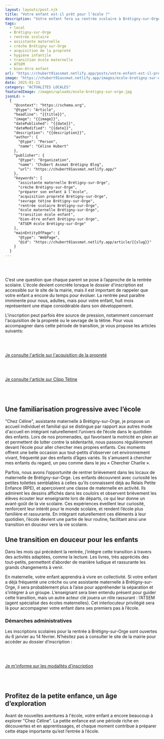 ```yaml
---
layout: layouts/post.njk
title: "Votre enfant est-il prêt pour l’école ?"
description: "Votre enfant fera sa rentrée scolaire à Brétigny-sur-Orge avec une transition en douceur vers l’école."
tags: 
  - local
  - Brétigny-sur-Orge  
  - rentrée scolaire  
  - assistante maternelle  
  - crèche Brétigny-sur-Orge  
  - acquisition de la propreté  
  - hygiène infantile  
  - transition école maternelle  
  - ATSEM  
  - bien-être enfant 
url: "https://chubert91assmat.netlify.app/posts/votre-enfant-est-il-pret-pour-l-ecole"
image: "https://chubert91assmat.netlify.app/images/ecole-bretigny-sur-orge.jpg"
date: 2025-01-21
category: "ACTUALITES LOCALES"
featuredImage: /images/uploads/ecole-bretigny-sur-orge.jpg
jsonLd: >
  {
    "@context": "https://schema.org",
    "@type": "Article",
    "headline": "{{title}}",
    "image": "{{image}}",
    "datePublished": "{{date}}",
    "dateModified": "{{date}}",
    "description": "{{description}}",
    "author": {
      "@type": "Person",
      "name": "Céline Hubert"
    },
    "publisher": {
      "@type": "Organization",
      "name": "Chubert Assmat Brétigny Blog",
      "url": "https://chubert91assmat.netlify.app/"
    },
    "keywords": [
      "assistante maternelle Brétigny-sur-Orge",  
      "crèche Brétigny-sur-Orge",  
      "préparer son enfant à l’école",  
      "acquisition propreté Brétigny-sur-Orge",  
      "sevrage tétine Brétigny-sur-Orge",  
      "rentrée scolaire Brétigny-sur-Orge",  
      "école maternelle Brétigny-sur-Orge",  
      "transition école enfant",  
      "bien-être enfant Brétigny-sur-Orge",  
      "ATSEM école Brétigny-sur-Orge" 
    ],
    "mainEntityOfPage": {
      "@type": "WebPage",
      "@id": "https://chubert91assmat.netlify.app/article/{{slug}}"
    }
  }
---
```


<br><br>


C’est une question que chaque parent se pose à l’approche de la rentrée scolaire. L'école devient concrète lorsque le dossier d'inscription est accessible sur le site de la mairie, mais il est important de rappeler que votre enfant a encore du temps pour évoluer. La rentrée peut paraître imminente pour nous, adultes, mais pour votre enfant, huit mois représentent une étape considérable dans son développement.

L'inscription peut parfois être source de pression, notamment concernant l'acquisition de la propreté ou le sevrage de la tétine. Pour vous accompagner dans cette période de transition, je vous propose les articles suivants:

<br><br>

<div class="button-wrapper">
  <a href="https://chubert91assmat.netlify.app/posts/hygiene-soins/acquisition-proprete/" target="_blank" class="btn btn-primary btn-article">Je consulte l'article sur l'acquisition de la propreté</a>
</div>

<br><br>

<div class="button-wrapper">
  <a href="https://chubert91assmat.netlify.app/posts/selection-produits/clipp/" target="_blank" class="btn btn-primary btn-article">Je consulte l'article sur Clipp Tétine</a>
</div>

<br><br>

## **Une familiarisation progressive avec l’école** 

"Chez Céline", assistante maternelle à Brétigny-sur-Orge, je propose un accueil individuel et familial qui se distingue par rapport aux autres mode d'accueil en intégrant naturellement l’univers de l’école dans le quotidien des enfants. Lors de nos promenades, qui favorisent la motricité en plein air et permettent de lutter contre la sédentarité, nous passons régulièrement devant l’école pour aller chercher mes propres enfants. Ces moments offrent une belle occasion aux tout-petits d’observer cet environnement vivant, fréquenté par des enfants d’âges variés. Ils s'amusent à chercher mes enfants du regard, un peu comme dans le jeu « Chercher Charlie ».

Parfois, nous avons l’opportunité de rentrer brièvement dans les locaux de maternelle de Brétigny-sur-Orge. Les enfants découvrent avec curiosité les petites toilettes semblables à celles qu’ils connaissent déjà au Relais Petite Enfance (RPE), et aperçoivent une classe de maternelle en activité. Ils admirent les dessins affichés dans les couloirs et observent brièvement les élèves écouter leur enseignante lors de départs, ce qui leur donne un avant-goût de la vie scolaire. Ces expériences éveillent leur curiosité, renforcent leur intérêt pour le monde scolaire, et rendent l’école plus familière et rassurante. En intégrant naturellement ces éléments à leur quotidien, l’école devient une partie de leur routine, facilitant ainsi une transition en douceur vers la vie scolaire.

## **Une transition en douceur pour les enfants** 

Dans les mois qui précèdent la rentrée, j’intègre cette transition à travers des activités adaptées, comme la lecture. Les livres, très appréciés des tout-petits, permettent d’aborder de manière ludique et rassurante les grands changements à venir.

En maternelle, votre enfant apprendra à vivre en collectivité. Si votre enfant a déjà fréquenté une crèche ou une assistante maternelle à Brétigny-sur-Orge, il sera probablement plus à l’aise pour appréhender la séparation et s’intégrer à un groupe. L’enseignant sera bien entendu présent pour guider cette transition, mais un autre acteur clé jouera un rôle rassurant : l’ATSEM (agent spécialisé des écoles maternelles). Cet interlocuteur privilégié sera là pour accompagner votre enfant dans ses premiers pas à l’école.


### **Démarches administratives** 

Les inscriptions scolaires pour la rentrée à Brétigny-sur-Orge sont ouvertes du 6 janvier au 14 février. N’hésitez pas à consulter le site de la mairie pour accéder au dossier d’inscription :

<br><br>

<div class="button-wrapper">
  <a href="https://www.bretigny91.fr/rentree-scolaire-2025-pensez-aux-inscriptions/" target="_blank" class="btn btn-primary btn-article">Je m'informe sur les modalités d'inscription</a>
</div>

<br><br>

## **Profitez de la petite enfance, un âge d’exploration**

Avant de nouvelles aventures à l'école, votre enfant a encore beaucoup à explorer "Chez Céline". La petite enfance est une période riche en découvertes et en apprentissages, et chaque moment contribue à préparer cette étape importante qu’est l’entrée à l’école.




